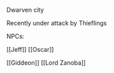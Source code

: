 Dwarven city

Recently under attack by Thieflings

NPCs:

[[Jeff]]
[[Oscar]]

[[Giddeon]]
[[Lord Zanoba]]
